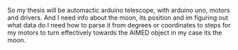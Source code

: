 So my thesis will be automactic arduino telescope, with arduino uno, motors and drivers. And I need info about the moon, its position and im figuring out what data do I need how to parse it from degrees or coordinates to steps for my motors to turn effectively towards the AIMED object
in my case its the moon. 

